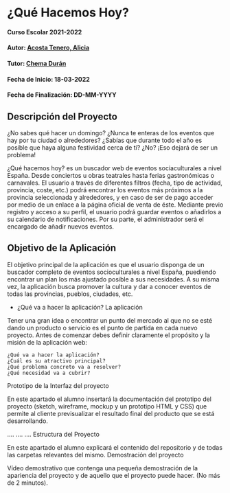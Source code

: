 # ¿Qué Hacemos Hoy?

#### Curso Escolar 2021-2022
#### Autor: [Acosta Tenero, Alicia](https://github.com/Alicia115/Proyecto_DAW/) 
#### Tutor: [Chema Durán](https://github.com/chemaduran/)
#### Fecha de Inicio: 18-03-2022
#### Fecha de Finalización: DD-MM-YYYY



## Descripción del Proyecto
¿No sabes qué hacer un domingo? ¿Nunca te enteras de los eventos que hay por tu ciudad o alrededores? ¿Sabías que durante todo el año es posible que haya alguna festividad cerca de tí? ¿No? ¡Eso dejará de ser un problema!

¿Qué hacemos hoy? es un buscador web de eventos sociaculturales a nivel España. Desde conciertos u obras teatrales hasta ferias gastronómicas o carnavales. El usuario a través de diferentes filtros (fecha, tipo de actividad, provincia, coste, etc.) podrá encontrar los eventos más próximos a la provincia seleccionada y alrededores, y en caso de ser de pago acceder por medio de un enlace a la página oficial de venta de éste. 
Mediante previo registro y acceso a su perfil, el usuario podrá guardar eventos o añadirlos a su calendario de notificaciones.
Por su parte, el administrador será el encargado de añadir nuevos eventos.  


## Objetivo de la Aplicación

El objetivo principal de la aplicación es que el usuario disponga de un buscador completo de eventos socioculturales a nivel España, puediendo encontrar un plan los más ajustado posible a sus necesidades. 
A su misma vez, la aplicación busca promover la cultura y dar a conocer eventos de todas las provincias, pueblos, ciudades, etc. 

* ¿Qué va a hacer la aplicación?
La aplicación 

Tener una gran idea o encontrar un punto del mercado al que no se esté dando un producto o servicio es el punto de partida en cada nuevo proyecto. Antes de comenzar debes definir claramente el propósito y la misión de la aplicación web:

    ¿Qué va a hacer la aplicación?
    ¿Cuál es su atractivo principal?
    ¿Qué problema concreto va a resolver?
    ¿Qué necesidad va a cubrir?

Prototipo de la Interfaz del proyecto

En este apartado el alumno insertará la documentación del prototipo del proyecto (sketch, wireframe, mockup y un prototipo HTML y CSS) que permite al cliente previsualizar el resultado final del producto que se está desarrollando.

.... .... ....
Estructura del Proyecto

En este apartado el alumno explicará el contenido del repositorio y de todas las carpetas relevantes del mismo.
Demostración del proyecto

Vídeo demostrativo que contenga una pequeña demostración de la apariencia del proyecto y de aquello que el proyecto puede hacer. (No más de 2 minutos).


